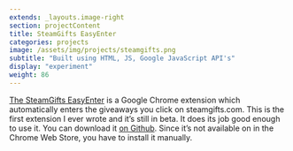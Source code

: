 ```yaml
---
extends: _layouts.image-right
section: projectContent
title: SteamGifts EasyEnter
categories: projects
image: /assets/img/projects/steamgifts.png
subtitle: "Built using HTML, JS, Google JavaScript API's"
display: "experiment"
weight: 86
---
```


[The SteamGifts EasyEnter][steamgifts_site] is a Google Chrome extension which automatically enters the giveaways you click on steamgifts.com.
This is the first extension I ever wrote and it’s still in beta.
It does its job good enough to use it. You can download it [on Github][steamgifts_site]. Since it’s not available on in the Chrome Web Store, you have to install it manually.

[steamgifts_site]:  https://www.github.com/megatommy/Steamgifts-Easyenter
